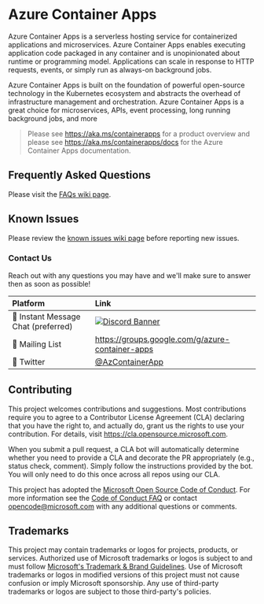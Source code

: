 # Azure Container Apps


Azure Container Apps is a serverless hosting service for containerized applications and microservices. Azure Container Apps enables executing application code packaged in any container and is unopinionated about runtime or programming model. Applications can scale in response to HTTP requests, events, or simply run as always-on background jobs.

Azure Container Apps is built on the foundation of powerful open-source technology in the Kubernetes ecosystem and abstracts the overhead of infrastructure management and orchestration. Azure Container Apps is a great choice for microservices, APIs, event processing, long running background jobs, and more

> Please see https://aka.ms/containerapps for a product overview and please see https://aka.ms/containerapps/docs for the Azure Container Apps documentation.

## Frequently Asked Questions

Please visit the [FAQs wiki page](https://github.com/microsoft/azure-container-apps/wiki/FAQs).

## Known Issues

Please review the [known issues wiki page](https://github.com/microsoft/azure-container-apps/wiki/Known-Issues-for-public-preview) before reporting new issues.

### Contact Us

Reach out with any questions you may have and we'll make sure to answer then as soon as possible!

| Platform  | Link        |
|:----------|:------------|
| 💬 Instant Message Chat (preferred) | [![Discord Banner](https://discord.com/api/guilds/938116342538706975/widget.png?style=banner2)](https://aka.ms/containerapps-discord)
| 📧 Mailing List | https://groups.google.com/g/azure-container-apps
| 🐤 Twitter | [@AzContainerApp](https://twitter.com/AzContainerApp)


## Contributing

This project welcomes contributions and suggestions.  Most contributions require you to agree to a
Contributor License Agreement (CLA) declaring that you have the right to, and actually do, grant us
the rights to use your contribution. For details, visit https://cla.opensource.microsoft.com.

When you submit a pull request, a CLA bot will automatically determine whether you need to provide
a CLA and decorate the PR appropriately (e.g., status check, comment). Simply follow the instructions
provided by the bot. You will only need to do this once across all repos using our CLA.

This project has adopted the [Microsoft Open Source Code of Conduct](https://opensource.microsoft.com/codeofconduct/).
For more information see the [Code of Conduct FAQ](https://opensource.microsoft.com/codeofconduct/faq/) or
contact [opencode@microsoft.com](mailto:opencode@microsoft.com) with any additional questions or comments.

## Trademarks

This project may contain trademarks or logos for projects, products, or services. Authorized use of Microsoft 
trademarks or logos is subject to and must follow 
[Microsoft's Trademark & Brand Guidelines](https://www.microsoft.com/en-us/legal/intellectualproperty/trademarks/usage/general).
Use of Microsoft trademarks or logos in modified versions of this project must not cause confusion or imply Microsoft sponsorship.
Any use of third-party trademarks or logos are subject to those third-party's policies.
